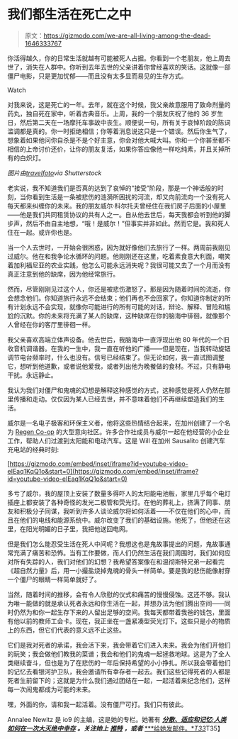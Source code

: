 # 我们都生活在死亡之中

> 原文：<https://gizmodo.com/we-are-all-living-among-the-dead-1646333767>

你活得越久，你的日常生活就越有可能被死人占据。你看到一个老朋友，他上周去世了，消失在人群中。你听到去年去世的父亲讲着你曾经喜欢的笑话。这就像一部僵尸电影，只是更加忧郁——而且没有太多显而易见的生存方式。

Watch

对我来说，这是死亡的一年。去年，就在这个时候，我父亲故意服用了致命剂量的药丸，独自死在家中，听着古典音乐。上周，我的一个朋友庆祝了他的 36 岁生日，然后第二天在一场摩托车事故中丧生。顺便说一句，所有关于哀悼阶段的陈词滥调都是真的。你一时拒绝相信；你等着消息说这只是一个错误。然后你生气了，想象着如果他问你自杀是不是个好主意，你会对他大喊大叫。你和一个你甚至都不相信的上帝讨价还价，让你的朋友复活，如果你答应像他一样吃纯素，并且关掉所有的白炽灯。

*图片由*[*travelfoto*](http://www.shutterstock.com/gallery-2127830p1.html)*via Shutterstock*

老实说，我不知道我们是否真的达到了哀悼的“接受”阶段，那是一个神话般的时刻，当你看到生活是一条被悲伤的涟漪所困扰的河流，却又向前流向一个没有死人每天都来纠缠你的未来。我的朋友威尔·科尔托夫曾经住在我们房子后面的小屋里——他是我们共同租赁协议的共有人之一。自从他去世后，每天我都会听到他的脚步声，然后不由自主地想，“哦！是威尔！”但事实并非如此。然而它是。我和死人住在一起。或许你也是。

当一个人去世时，一开始会很困惑，因为就好像他们去旅行了一样。两周前我刚见过威尔。他在和我争论水循环的问题。他刚刚还在这里，吃着素食意大利面，嘲笑着加利福尼亚的农业实践，他怎么可能永远消失呢？我很可能又去了一个月而没有真正注意到他的缺席，因为他经常旅行。

然而，尽管刚刚见过这个人，你还是被悲伤激怒了。那是因为随着时间的流逝，你会想念他们。你知道旅行永远不会结束；他们再也不会回家了。你知道你制定的所有计划永远不会实现，就像你可能进行的所有可能的对话，辩论、解释、冒险和尴尬的沉默。你的未来将充满了某人的缺席，这种缺席在你的脑海中徘徊，就像那个人曾经在你的客厅里徘徊一样。

我父亲喜欢高端立体声设备。他去世后，我脑海中一直浮现出他 80 年代的一个旧收音机调谐器。在我的一生中，我一直在听他的广播——但是现在，当我转动旋钮调节电台频率时，什么也没有。信号已经结束了。但无论如何，我一直试图调整它，想听到他道歉，或者说他爱我，或者列出他为晚餐做的食材。不过，只有静电干扰。永远静止。

我认为我们对僵尸和鬼魂的幻想是解释这种感觉的方式，这种感觉是死人仍然在那里传播和走动。仅仅因为某人已经去世，并不意味着他们不再继续塑造我们的生活。

威尔是一名电子极客和环保主义者，他将这些热情结合起来，在加州创建了一个名为 [Regen Co-op](http://www.regen.org/) 的大型意向社区。许多合作社成员与威尔一起在他经营的小企业工作，帮助人们过渡到太阳能和电动汽车。这是 Will 在加州 Sausalito 创建汽车充电站的经典时刻:

 [https://gizmodo.com/embed/inset/iframe?id=youtube-video-eIEaq1KqQ1o&start=0](https://gizmodo.com/embed/inset/iframe?id=youtube-video-eIEaq1KqQ1o&start=0) 

多亏了威尔，我的屋顶上安装了数量多得吓人的太阳能电池板，家里几乎每个电灯插座上都安装了各种奇怪的发光二极管和荧光灯。在他的葬礼上，挤满了同事、朋友和积极分子同谋，我听到许多人谈论威尔将如何活着——不仅在他们的心中，而且在他们的电线和能源系统中。威尔改变了我们的基础设施。他死了，但他还在这里，在阳光明媚的日子里，我把他送回电网。

但是我们怎么能忍受生活在死人中间呢？我想这也是鬼故事提出的问题，鬼故事通常充满了痛苦和恐怖。当有工作要做，而人们仍然生活在我们周围时，我们如何应对所有失踪的人，我们对他们的幻想？我希望答案像在和温彻斯特兄弟一起看完《超自然力量》后，用一小撮盐烧掉鬼魂的骨头一样简单。要是我的悲伤能像射穿一个僵尸的眼睛一样简单就好了。

当然，随着时间的推移，会有令人欣慰的仪式和痛苦的慢慢侵蚀。这还不够。我认为唯一能做的就是承认死者永远和你生活在一起，并想办法为他们腾出空间——同时仍然为和你一起生存下来的人留出足够的空间。我每天都带着我爸的钱包，里面有他以前的教师工会卡。现在，我正坐在一盏紧凑型荧光灯下。这些只是小的物质上的东西，但它们代表的意义远不止这些。

它们是我对死者的承诺，我会活下来，我会带着它们进入未来。我会为他们开他们的玩笑；我会做他们教我的菜谱；我会和他们的鬼魂一起拯救地球。这是为了全人类继续奋斗，但也是为了在悲伤的一年后保持希望的小小挣扎。所以我会带着他们的记忆去看银河护卫队，我会邀请所有幸存者一起去。我们这些记得死者的人都是死者生前留下的；这就是为什么我们通过团结在一起，一起活着来纪念他们，这样每一次闹鬼都成为可能的未来。

嘿，外面的你，请和我一起活着。没有僵尸可打。我们只有彼此。

Annalee Newitz 是 io9 的主编，这是她的专栏。她著有 [***分散、适应和记忆:人类如何在一次大灭绝中幸存***](http://www.amazon.com/Scatter-Adapt-Remember-Survive-Extinction-ebook/dp/B00A9ET57Q?asc_campaign=InlineText&asc_refurl=https://gizmodo.com/we-are-all-living-among-the-dead-1646333767&asc_source=&tag=kinjagizmodolink-20) ***。关注她上*** [***推特***](http://twitter.com/annaleen) ***，或者*** [***给她发邮件。**T33*](mailto:annalee@io9.com)T35】